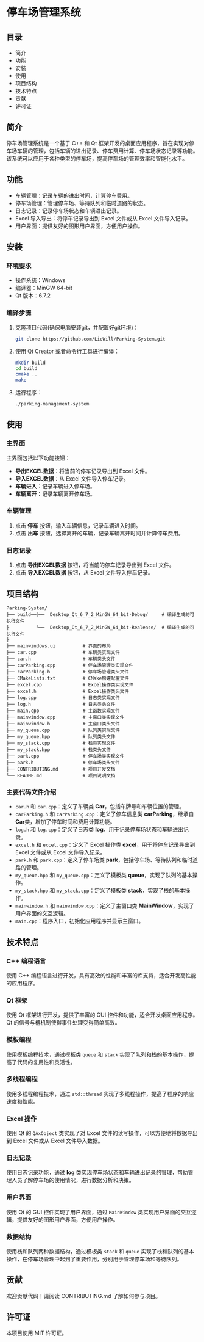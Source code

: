 # 停车场管理系统

## 目录

- 简介
- 功能
- 安装
- 使用
- 项目结构
- 技术特点
- 贡献
- 许可证

## 简介

停车场管理系统是一个基于 C++ 和 Qt 框架开发的桌面应用程序，旨在实现对停车场车辆的管理，包括车辆的进出记录、停车费用计算、停车场状态记录等功能。该系统可以应用于各种类型的停车场，提高停车场的管理效率和智能化水平。

## 功能

- 车辆管理：记录车辆的进出时间，计算停车费用。
- 停车场管理：管理停车场、等待队列和临时道路的状态。
- 日志记录：记录停车场状态和车辆进出记录。
- Excel 导入导出：将停车记录导出到 Excel 文件或从 Excel 文件导入记录。
- 用户界面：提供友好的图形用户界面，方便用户操作。

## 安装

### 环境要求

- 操作系统：Windows
- 编译器：MinGW 64-bit
- Qt 版本：6.7.2

### 编译步骤

1. 克隆项目代码(确保电脑安装git，并配置好git环境)：
    ```sh
    git clone https://github.com/LieWill/Parking-System.git
    ```

2. 使用 Qt Creator 或者命令行工具进行编译：
    ```sh
    mkdir build
    cd build
    cmake ..
    make
    ```

3. 运行程序：
    ```sh
    ./parking-management-system
    ```

## 使用

### 主界面

主界面包括以下功能按钮：

- **导出EXCEL数据**：将当前的停车记录导出到 Excel 文件。
- **导入EXCEL数据**：从 Excel 文件导入停车记录。
- **车辆进入**：记录车辆进入停车场。
- **车辆离开**：记录车辆离开停车场。

### 车辆管理

1. 点击 **停车** 按钮，输入车辆信息，记录车辆进入时间。
2. 点击 **出车** 按钮，选择离开的车辆，记录车辆离开时间并计算停车费用。

### 日志记录

1. 点击 **导出EXCEL数据** 按钮，将当前的停车记录导出到 Excel 文件。
2. 点击 **导入EXCEL数据** 按钮，从 Excel 文件导入停车记录。

## 项目结构

```
Parking-System/
├── build──├──  Desktop_Qt_6_7_2_MinGW_64_bit-Debug/     # 编译生成的可执行文件
├          └──  Desktop_Qt_6_7_2_MinGW_64_bit-Realease/  # 编译生成的可执行文件
├
├── mainwindows.ui          # 界面的布局
├── car.cpp                 # 车辆类实现文件
├── car.h                   # 车辆类头文件
├── carParking.cpp          # 停车场管理类实现文件
├── carParking.h            # 停车场管理类头文件
├── CMakeLists.txt          # CMake构建配置文件
├── excel.cpp               # Excel操作类实现文件
├── excel.h                 # Excel操作类头文件
├── log.cpp                 # 日志类实现文件
├── log.h                   # 日志类头文件
├── main.cpp                # 主函数实现文件
├── mainwindow.cpp          # 主窗口类实现文件
├── mainwindow.h            # 主窗口类头文件
├── my_queue.cpp            # 队列类实现文件
├── my_queue.hpp            # 队列类头文件
├── my_stack.cpp            # 栈类实现文件
├── my_stack.hpp            # 栈类头文件
├── park.cpp                # 停车场类实现文件
├── park.h                  # 停车场类头文件
├── CONTRIBUTING.md         # 项目开发文档
└── README.md               # 项目说明文档
```

### 主要代码文件介绍

- `car.h` 和 `car.cpp`：定义了车辆类 **Car**，包括车牌号和车辆位置的管理。
- `carParking.h` 和 `carParking.cpp`：定义了停车信息类 **carParking**，继承自 **Car**类，增加了停车时间和费用计算功能。
- `log.h` 和 `log.cpp`：定义了日志类 **log**，用于记录停车场状态和车辆进出记录。
- `excel.h` 和 `excel.cpp`：定义了 Excel 操作类 **excel**，用于将停车记录导出到 Excel 文件或从 Excel 文件导入记录。
- `park.h` 和 `park.cpp`：定义了停车场类 **park**，包括停车场、等待队列和临时道路的管理。
- `my_queue.hpp` 和 `my_queue.cpp`：定义了模板类 **queue**，实现了队列的基本操作。
- `my_stack.hpp` 和 `my_stack.cpp`：定义了模板类 **stack**，实现了栈的基本操作。
- `mainwindow.h` 和 `mainwindow.cpp`：定义了主窗口类 **MainWindow**，实现了用户界面的交互逻辑。
- `main.cpp`：程序入口，初始化应用程序并显示主窗口。

## 技术特点

### C++ 编程语言

使用 C++ 编程语言进行开发，具有高效的性能和丰富的库支持，适合开发高性能的应用程序。

### Qt 框架

使用 Qt 框架进行开发，提供了丰富的 GUI 控件和功能，适合开发桌面应用程序。Qt 的信号与槽机制使得事件处理变得简单高效。

### 模板编程

使用模板编程技术，通过模板类 `queue` 和 `stack` 实现了队列和栈的基本操作，提高了代码的复用性和灵活性。

### 多线程编程

使用多线程编程技术，通过 `std::thread` 实现了多线程操作，提高了程序的响应速度和性能。

### Excel 操作

使用 Qt 的 `QAxObject` 类实现了对 Excel 文件的读写操作，可以方便地将数据导出到 Excel 文件或从 Excel 文件导入数据。

### 日志记录

使用日志记录功能，通过 **log** 类实现停车场状态和车辆进出记录的管理，帮助管理人员了解停车场的使用情况，进行数据分析和决策。

### 用户界面

使用 Qt 的 GUI 控件实现了用户界面，通过 `MainWindow` 类实现用户界面的交互逻辑，提供友好的图形用户界面，方便用户操作。

### 数据结构

使用栈和队列两种数据结构，通过模板类 `stack` 和 `queue` 实现了栈和队列的基本操作，在停车场管理中起到了重要作用，分别用于管理停车场和等待队列。

## 贡献

欢迎贡献代码！请阅读 CONTRIBUTING.md 了解如何参与项目。

## 许可证

本项目使用 MIT 许可证。
